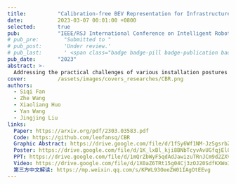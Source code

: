 ```yaml
---
title:          "Calibration-free BEV Representation for Infrastructure Perception"
date:           2023-03-07 00:01:00 +0800
selected:       true
pub:            "IEEE/RSJ International Conference on Intelligent Robots and Systems (IROS)"
# pub_pre:        "Submitted to "
# pub_post:       'Under review.'
# pub_last:       ' <span class="badge badge-pill badge-publication badge-success">Spotlight</span>'
pub_date:       "2023"
abstract: >-
  Addressing the practical challenges of various installation postures and calibration noises caused by inevitable natural factors (e.g., wind and snow), we point out the significant performance degradation of calibration-based BEV detection approach under calibration noise, and propose the Calibration-free BEV Representation network (CBR) for infrastructure perception. CBR achieves feature view standardization via decoupled feature reconstruction. The perspective view features are decoupled to front view and bird-eye view via MLPs without any calibration parameters, and orthogonal feature fusion is similarity-based without additional depth supervision. It is evaluated on the large-scale real-world dataset <em>DAIR-V2X</em>, and achieves a better accuracy-robustness balance.
cover:          /assets/images/covers_researches/CBR.png
authors:
  - Siqi Fan
  - Zhe Wang
  - Xiaoliang Huo
  - Yan Wang
  - Jingjing Liu
links:
  Paper: https://arxiv.org/pdf/2303.03583.pdf
  Code: https://github.com/leofansq/CBR
  Graphic Abstract: https://drive.google.com/file/d/1fSy6Wf1NM-JzSgsrbZMHAgRGvrQIY0Vp/view?usp=drive_link
  Poster: https://drive.google.com/file/d/1K_lxBl_kji8BNbTcyvAvUGfqjEl0ghjs/view?usp=drive_link
  PPT: https://drive.google.com/file/d/1mQrZbWyF5qdAdJawizuTRnJCm9d2ZXV_/view?usp=drive_link
  Video: https://drive.google.com/file/d/1X0aZ6TRt15g04Cj3zOJ20SdfKXWoIYRr/view?usp=drive_link
  第三方中文解读: https://mp.weixin.qq.com/s/KPWL93OeeZW01IAgOtEEvg
---
```

